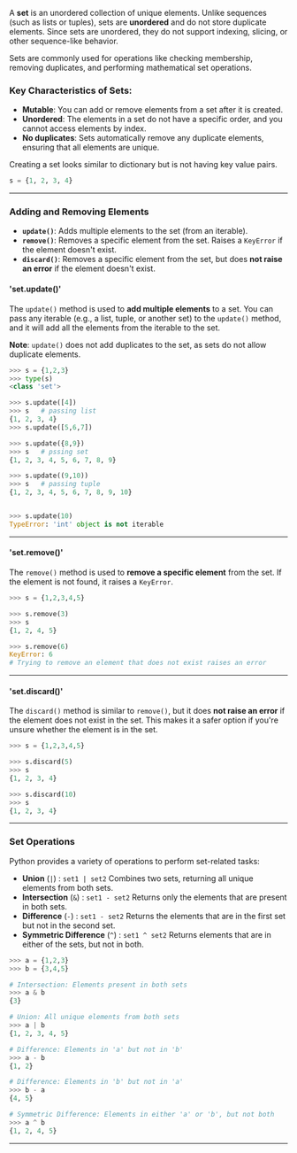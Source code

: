 

A **set** is an unordered collection of unique elements. Unlike sequences (such as lists or tuples), sets are **unordered** and do not store duplicate elements. Since sets are unordered, they do not support indexing, slicing, or other sequence-like behavior.

Sets are commonly used for operations like checking membership, removing duplicates, and performing mathematical set operations.

### Key Characteristics of Sets:
- **Mutable**: You can add or remove elements from a set after it is created.
- **Unordered**: The elements in a set do not have a specific order, and you cannot access elements by index.
- **No duplicates**: Sets automatically remove any duplicate elements, ensuring that all elements are unique.

Creating a set looks similar to dictionary but is not having key value pairs.
```python
s = {1, 2, 3, 4}
```


---

### Adding and Removing Elements

- **`update()`**: Adds multiple elements to the set (from an iterable).
- **`remove()`**: Removes a specific element from the set. Raises a `KeyError` if the element doesn't exist.
- **`discard()`**: Removes a specific element from the set, but does **not raise an error** if the element doesn't exist.


#### **'set.update()'**

The `update()` method is used to **add multiple elements** to a set. You can pass any iterable (e.g., a list, tuple, or another set) to the `update()` method, and it will add all the elements from the iterable to the set.

**Note**: `update()` does not add duplicates to the set, as sets do not allow duplicate elements.

```python
>>> s = {1,2,3}
>>> type(s)
<class 'set'>
```

```python
>>> s.update([4])
>>> s   # passing list
{1, 2, 3, 4}
>>> s.update([5,6,7])

>>> s.update({8,9})
>>> s   # pssing set
{1, 2, 3, 4, 5, 6, 7, 8, 9}

>>> s.update((9,10))
>>> s   # passing tuple
{1, 2, 3, 4, 5, 6, 7, 8, 9, 10}


>>> s.update(10)
TypeError: 'int' object is not iterable
```

___

#### **'set.remove()'**

The `remove()` method is used to **remove a specific element** from the set. If the element is not found, it raises a `KeyError`.

```python
>>> s = {1,2,3,4,5}

>>> s.remove(3)
>>> s
{1, 2, 4, 5}

>>> s.remove(6)
KeyError: 6
# Trying to remove an element that does not exist raises an error
```

___

#### **'set.discard()'**

The `discard()` method is similar to `remove()`, but it does **not raise an error** if the element does not exist in the set. This makes it a safer option if you're unsure whether the element is in the set.

```python
>>> s = {1,2,3,4,5}

>>> s.discard(5)
>>> s
{1, 2, 3, 4}

>>> s.discard(10)
>>> s
{1, 2, 3, 4}
```

---


### Set Operations

Python provides a variety of operations to perform set-related tasks:

- **Union** (`|`) : `set1 | set2` Combines two sets, returning all unique elements from both sets.
- **Intersection** (`&`) : `set1 - set2` Returns only the elements that are present in both sets.
- **Difference** (`-`) : `set1 - set2` Returns the elements that are in the first set but not in the second set.
- **Symmetric Difference** (`^`) : `set1 ^ set2` Returns elements that are in either of the sets, but not in both.

```python
>>> a = {1,2,3}
>>> b = {3,4,5}

# Intersection: Elements present in both sets
>>> a & b
{3}

# Union: All unique elements from both sets
>>> a | b
{1, 2, 3, 4, 5}

# Difference: Elements in 'a' but not in 'b'
>>> a - b
{1, 2}

# Difference: Elements in 'b' but not in 'a'
>>> b - a
{4, 5}

# Symmetric Difference: Elements in either 'a' or 'b', but not both
>>> a ^ b
{1, 2, 4, 5}
```


---


